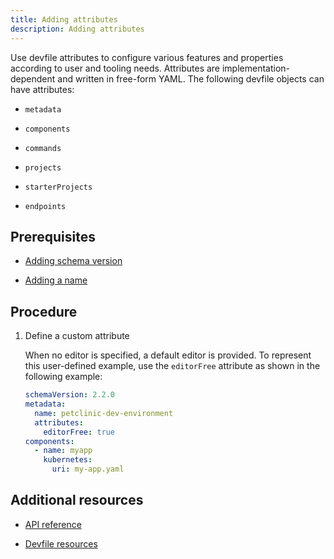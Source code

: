 ```yaml
---
title: Adding attributes
description: Adding attributes
---
```


Use devfile attributes to configure various features and properties
according to user and tooling needs. Attributes are
implementation-dependent and written in free-form YAML. The following
devfile objects can have attributes:

- `metadata`

- `components`

- `commands`

- `projects`

- `starterProjects`

- `endpoints`

## Prerequisites

- [Adding schema version](./versions)

- [Adding a name](./metadata)

## Procedure

1. Define a custom attribute

    When no editor is specified, a default editor is provided. To
    represent this user-defined example, use the `editorFree` attribute
    as shown in the following example:

    ```yaml {% title="A devfile without an editor" filename="devfile.yaml" %}
    schemaVersion: 2.2.0
    metadata:
      name: petclinic-dev-environment
      attributes:
        editorFree: true
    components:
      - name: myapp
        kubernetes:
          uri: my-app.yaml
    ```

## Additional resources

- [API reference](./devfile-schema)

- [Devfile resources](./resources)
